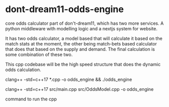 # dont-dream11-odds-engine

core odds calculator part of don't-dream11, which has two more services. A python middleware with modelling logic and a nextjs system for website.

It has two odds calculator, a model based that will calculate it based on the match stats at the moment, the other being match-bets based calculator that does that based on
the supply and demand. The final calculation is some combination of these two.

This cpp codebase will be the high speed structure that does the dynamic odds calculation.


clang++ -std=c++17 *.cpp -o odds_engine && ./odds_engine

clang++ -std=c++17 src/main.cpp src/OddsModel.cpp -o odds_engine

command to run the cpp